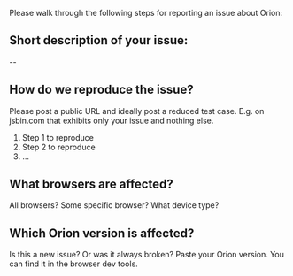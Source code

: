 Please walk through the following steps for reporting an issue about Orion:

## Short description of your issue:

-- 

## How do we reproduce the issue?

Please post a public URL and ideally post a reduced test case. E.g. on jsbin.com that exhibits only your issue and nothing else.

1. Step 1 to reproduce
2. Step 2 to reproduce
3. …

## What browsers are affected?

All browsers? Some specific browser? What device type?

## Which Orion version is affected?

Is this a new issue? Or was it always broken? Paste your Orion version. You can find it in the browser dev tools.
